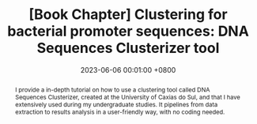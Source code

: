 ---
title:          "[Book Chapter] Clustering for bacterial promoter sequences: DNA Sequences Clusterizer tool"
date:           2023-06-06 00:01:00 +0800
selected:       false
pub:            "E-Book - From Biology to Biotecnology"
pub_date:       "2023"
category:       "bioinformatics"
abstract: >-
  I provide a in-depth tutorial on how to use a clustering tool called DNA Sequences Clusterizer, created at the University of Caxias do Sul, and that I have extensively used during my undergraduate studies. It pipelines from data extraction to results analysis in a user-friendly way, with no coding needed.

cover:          /assets/images/covers/2023-educs.jpg
authors:
- Gabriel Dall'Alba

links:
  E-Book: https://www.ucs.br/educs/livro/da-biologia-a-biotecnologia-4302/
---